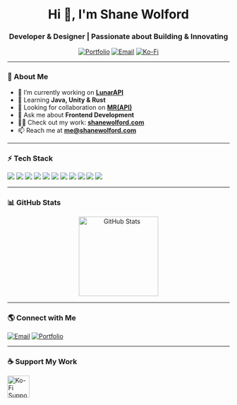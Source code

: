 <h1 align="center">Hi 👋, I'm Shane Wolford</h1>
<h3 align="center">Developer & Designer | Passionate about Building & Innovating</h3>

<p align="center">
  <a href="https://shanewolford.com"><img src="https://img.shields.io/badge/Portfolio-%23000000.svg?&style=for-the-badge&logo=vercel&logoColor=white" alt="Portfolio" /></a>
  <a href="mailto:me@shanewolford.com"><img src="https://img.shields.io/badge/Email-%23D14836.svg?&style=for-the-badge&logo=gmail&logoColor=white" alt="Email" /></a>
  <a href="https://ko-fi.com/LunarAPI"><img src="https://img.shields.io/badge/Support%20Me-Ko--Fi-red?style=for-the-badge&logo=kofi" alt="Ko-Fi" /></a>
</p>

---

### 🚀 About Me  
- 🔭 I’m currently working on **[LunarAPI](https://lunarapi.org)**  
- 🌱 Learning **Java, Unity & Rust**  
- 🤝 Looking for collaboration on **[MR(API)](https://mrapi.org)**  
- 💬 Ask me about **Frontend Development**  
- 👨‍💻 Check out my work: **[shanewolford.com](https://shanewolford.com)**  
- 📫 Reach me at **me@shanewolford.com**  

---

### ⚡ Tech Stack  
<p align="left">
  <img src="https://img.shields.io/badge/Code-JavaScript-%23F7DF1E?style=for-the-badge&logo=javascript&logoColor=black" />
  <img src="https://img.shields.io/badge/Code-TypeScript-%23007ACC?style=for-the-badge&logo=typescript&logoColor=white" />
  <img src="https://img.shields.io/badge/Code-PHP-%23777BB4?style=for-the-badge&logo=php&logoColor=white" />
  <img src="https://img.shields.io/badge/Code-Python-%233776AB?style=for-the-badge&logo=python&logoColor=white" />
  <img src="https://img.shields.io/badge/Frontend-HTML5-%23E34F26?style=for-the-badge&logo=html5&logoColor=white" />
  <img src="https://img.shields.io/badge/Frontend-TailwindCSS-%2306B6D4?style=for-the-badge&logo=tailwindcss&logoColor=white" />
  <img src="https://img.shields.io/badge/Backend-Node.js-%2343853D?style=for-the-badge&logo=node.js&logoColor=white" />
  <img src="https://img.shields.io/badge/Database-PostgreSQL-%23336791?style=for-the-badge&logo=postgresql&logoColor=white" />
  <img src="https://img.shields.io/badge/Database-MySQL-%234479A1?style=for-the-badge&logo=mysql&logoColor=white" />
  <img src="https://img.shields.io/badge/Tools-Figma-%23F24E1E?style=for-the-badge&logo=figma&logoColor=white" />
  <img src="https://img.shields.io/badge/Tools-Photoshop-%2331A8FF?style=for-the-badge&logo=adobephotoshop&logoColor=white" />
</p>

---

### 📊 GitHub Stats  
<p align="center">
  <img src="https://github-readme-stats.vercel.app/api?username=shane-develops&show_icons=true&theme=radical" alt="GitHub Stats" height="180px" />
</p>


---

### 🌎 Connect with Me  
<p align="left">
  <a href="mailto:me@shanewolford.com"><img src="https://img.shields.io/badge/Email-%23D14836.svg?&style=for-the-badge&logo=gmail&logoColor=white" alt="Email" /></a>
  <a href="https://shanewolford.com"><img src="https://img.shields.io/badge/Portfolio-%23000000.svg?&style=for-the-badge&logo=vercel&logoColor=white" alt="Portfolio" /></a>
</p>

---

### ☕ Support My Work  
<p>
  <a href="https://ko-fi.com/LunarAPI">
    <img src="https://cdn.ko-fi.com/cdn/kofi3.png?v=3" height="50" alt="Ko-Fi Support" />
  </a>
</p>

